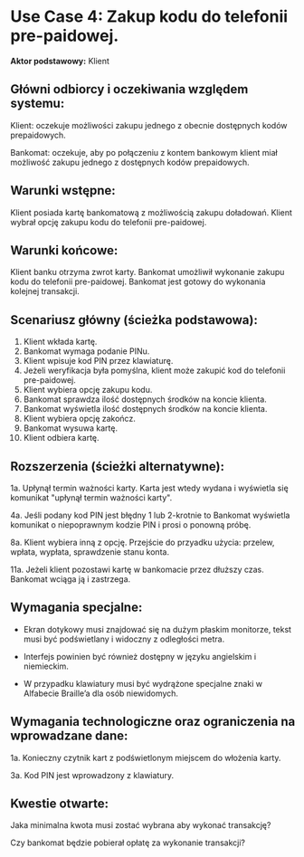 Use Case 4: Zakup kodu do telefonii pre-paidowej.
=====================

**Aktor podstawowy:** Klient


Główni odbiorcy i oczekiwania względem systemu:
-----------------------------------------------

Klient: oczekuje możliwości zakupu jednego z obecnie dostępnych kodów prepaidowych.

Bankomat: oczekuje, aby po połączeniu z kontem bankowym klient miał możliwość zakupu jednego z dostępnych kodów prepaidowych.

Warunki wstępne:
----------------

Klient posiada kartę bankomatową z możliwością zakupu doładowań.
Klient wybrał opcję zakupu kodu do telefonii pre-paidowej.

Warunki końcowe:
----------------

Klient banku otrzyma zwrot karty.
Bankomat umożliwił wykonanie zakupu kodu do telefonii pre-paidowej.
Bankomat jest gotowy do wykonania kolejnej transakcji.

Scenariusz główny (ścieżka podstawowa):
---------------------------------------

  1. Klient wkłada kartę.
  2. Bankomat wymaga podanie PINu.
  3. Klient wpisuje kod PIN przez klawiaturę.
  4. Jeżeli weryfikacja była pomyślna, klient może zakupić kod do telefonii pre-paidowej.
  5. Klient wybiera opcję zakupu kodu.
  6. Bankomat sprawdza ilość dostępnych środków na koncie klienta.
  7. Bankomat wyświetla ilość dostępnych środków na koncie klienta.
  8. Klient wybiera opcję zakończ.
  10. Bankomat wysuwa kartę.
  11. Klient odbiera kartę.

Rozszerzenia (ścieżki alternatywne):
------------------------------------
 1a. Upłynął termin ważności karty. Karta jest wtedy wydana i wyświetla się komunikat "upłynął termin ważności karty". 	

 4a. Jeśli podany kod PIN jest błędny 1 lub 2-krotnie to Bankomat wyświetla komunikat o niepoprawnym kodzie PIN i prosi o ponowną próbę.

 8a. Klient wybiera inną z opcję. Przejście do przyadku użycia: przelew, wpłata, wypłata, sprawdzenie stanu konta. 

 11a. Jeżeli klient pozostawi kartę w bankomacie przez dłuższy czas. Bankomat wciąga ją i zastrzega.

Wymagania specjalne:
--------------------

  - Ekran dotykowy musi znajdować się na dużym płaskim monitorze, tekst musi być podświetlany i widoczny z odległości metra.

  - Interfejs powinien być również dostępny w języku angielskim i niemieckim.

  - W przypadku klawiatury musi być wydrążone specjalne znaki w Alfabecie Braille’a dla osób niewidomych.


Wymagania technologiczne oraz ograniczenia na wprowadzane dane:
---------------------------------------------------------------

 1a. Konieczny czytnik kart z podświetlonym miejscem do włożenia karty.

 3a. Kod PIN jest wprowadzony z klawiatury.

Kwestie otwarte:
----------------

Jaka minimalna kwota musi zostać wybrana aby wykonać transakcję?

Czy bankomat będzie pobierał opłatę za wykonanie transakcji?


